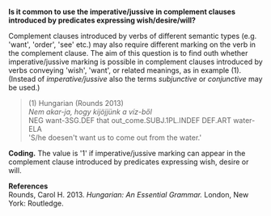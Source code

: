 **Is it common to use the imperative/jussive in complement clauses introduced by predicates expressing wish/desire/will?** 

Complement clauses introduced by verbs of different semantic types (e.g. 'want', 'order', 'see' etc.) may also require different marking on the verb in the complement clause. The aim of this question is to find outh whether imperative/jussive marking is possible in complement clauses introduced by verbs conveying 'wish', 'want', or related meanings, as in example (1). (Instead of *imperative/jussive* also the terms *subjunctive* or *conjunctive* may be used.)

>(1) Hungarian (Rounds 2013)<br/>
>*Nem akar-ja, hogy kijöjjünk a víz-ből*<br/>
>NEG want-3SG.DEF that out_come.SUBJ.1PL.INDEF DEF.ART water-ELA<br/> 
>'S/he doesen't want us to come out from the water.'

**Coding.** The value is '1' if imperative/jussive marking can appear in the complement clause introduced by predicates expressing wish, desire or will.

**References**<br/>
Rounds, Carol H. 2013. *Hungarian: An Essential Grammar.* London, New York: Routledge.
